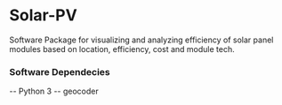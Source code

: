 # Solar-PV
Software Package for visualizing and analyzing efficiency of solar panel modules based on location, efficiency, cost and module tech.


### Software Dependecies
-- Python 3
-- geocoder


